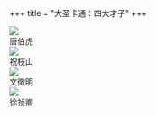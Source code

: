 +++
title = "大圣卡通：四大才子"
+++

<div class="mycard-grid">
    <div class="mycard-grid-container">
        <div class="mycard-grid-top">
            <img class="mycard-poster" src="https://guanqr-com.oss-cn-hangzhou.aliyuncs.com/images/cards/dashengkatong-sidacaizi-tangbohu.png" />
        </div>
        <div class="mycard-grid-bottom">
            <div class="mycard-name">唐伯虎</div>
        </div>
    </div>
    <div class="mycard-grid-container">
        <div class="mycard-grid-top">
            <img class="mycard-poster" src="https://guanqr-com.oss-cn-hangzhou.aliyuncs.com/images/cards/dashengkatong-sidacaizi-zhuzhishan.png" />
        </div>
        <div class="mycard-grid-bottom">
            <div class="mycard-name">祝枝山</div>
        </div>
    </div>
    <div class="mycard-grid-container">
        <div class="mycard-grid-top">
            <img class="mycard-poster" src="https://guanqr-com.oss-cn-hangzhou.aliyuncs.com/images/cards/dashengkatong-sidacaizi-wenzhengming.png" />
        </div>
        <div class="mycard-grid-bottom">
            <div class="mycard-name">文徵明</div>
        </div>
    </div>
    <div class="mycard-grid-container">
        <div class="mycard-grid-top">
            <img class="mycard-poster" src="https://guanqr-com.oss-cn-hangzhou.aliyuncs.com/images/cards/dashengkatong-sidacaizi-xuzhenqing.png" />
        </div>
        <div class="mycard-grid-bottom">
            <div class="mycard-name">徐祯卿</div>
        </div>
    </div>
</div>
